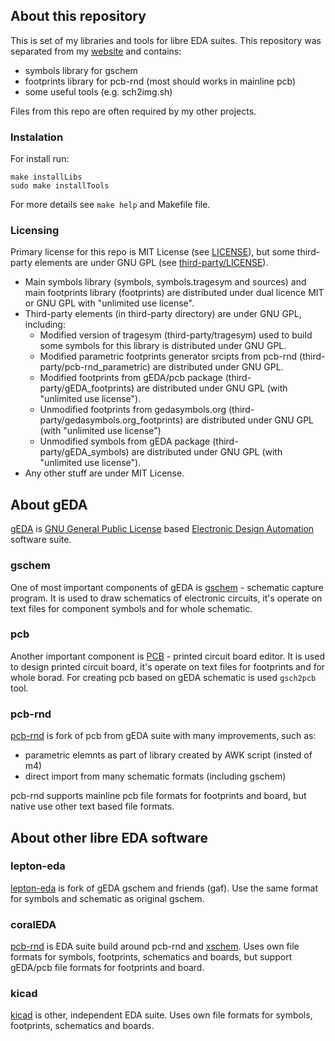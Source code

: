 ## About this repository

This is set of my libraries and tools for libre EDA suites.
This repository was separated from my [website](http://opcode.eu.org/) and contains:

* symbols library for gschem
* footprints library for pcb-rnd (most should works in mainline pcb)
* some useful tools (e.g. sch2img.sh)

Files from this repo are often required by my other projects.

### Instalation

For install run:

```
make installLibs
sudo make installTools
```

For more details see `make help` and Makefile file.

### Licensing

Primary license for this repo is MIT License (see [LICENSE](LICENSE)), but some third-party elements are under GNU GPL (see [third-party/LICENSE](third-party/LICENSE)).

* Main symbols library (symbols, symbols.tragesym and sources) and main footprints library (footprints) are distributed under dual licence MIT or GNU GPL with "unlimited use license".
* Third-party elements (in third-party directory) are under GNU GPL, including:
  * Modified version of tragesym (third-party/tragesym) used to build some symbols for this library is distributed under GNU GPL.
  * Modified parametric footprints generator srcipts from pcb-rnd (third-party/pcb-rnd_parametric) are distributed under GNU GPL.
  * Modified footprints from gEDA/pcb package (third-party/gEDA_footprints) are distributed under GNU GPL (with "unlimited use license").
  * Unmodified footprints from gedasymbols.org (third-party/gedasymbols.org_footprints) are distributed under GNU GPL (with "unlimited use license")
  * Unmodified symbols from gEDA package (third-party/gEDA_symbols) are distributed under GNU GPL (with "unlimited use license").
* Any other stuff are under MIT License.


## About gEDA

[gEDA](http://www.geda-project.org/) is [GNU General Public License](http://www.gnu.org/licenses/old-licenses/gpl-2.0.html) based [Electronic Design Automation](https://en.wikipedia.org/wiki/Electronic_design_automation) software suite.

### gschem
One of most important components of gEDA is [gschem](http://wiki.geda-project.org/geda:gaf) - schematic capture program.
It is used to draw schematics of electronic circuits, it's operate on text files for component symbols and for whole schematic.

### pcb
Another important component is [PCB](http://pcb.geda-project.org/) - printed circuit board editor.
It is used to design printed circuit board, it's operate on text files for footprints and for whole borad.
For creating pcb based on gEDA schematic is used `gsch2pcb` tool.

### pcb-rnd
[pcb-rnd](http://repo.hu/projects/pcb-rnd/) is fork of pcb from gEDA suite with many improvements, such as:

* parametric elemnts as part of library created by AWK script (insted of m4)
* direct import from many schematic formats (including gschem)

pcb-rnd supports mainline pcb file formats for footprints and board, but native use other text based file formats.


## About other libre EDA software

### lepton-eda
[lepton-eda](https://github.com/lepton-eda/lepton-eda) is fork of gEDA gschem and friends (gaf).
Use the same format for symbols and schematic as original gschem.

### coralEDA
[pcb-rnd](http://repo.hu/projects/coraleda/) is EDA suite build around pcb-rnd and [xschem](http://repo.hu/projects/xschem/).
Uses own file formats for symbols, footprints, schematics and boards, but support gEDA/pcb file formats for footprints and board.

### kicad
[kicad](http://kicad-pcb.org/) is other, independent EDA suite.
Uses own file formats for symbols, footprints, schematics and boards.
